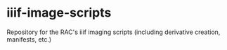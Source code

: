 # iiif-image-scripts
Repository for the RAC's iiif imaging scripts (including derivative creation, manifests, etc.)
